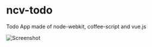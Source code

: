ncv-todo
========

Todo App made of node-webkit, coffee-script and vue.js

![Screenshot](https://raw.githubusercontent.com/zaftzaft/ncv-todo/master/img/ss.png)

